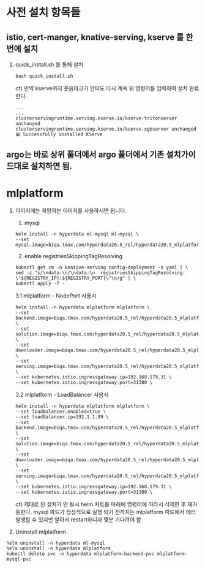 # 사전 설치 항목들
## istio, cert-manger, knative-serving, kserve 를 한번에 설치

1. quick_install.sh 를 통해 설치
   ```
   bash quick_install.sh
   ```
   cf) 만약 kserve까지 웃음마크가 안떠도 다시 계속 위 명령어를 입력하여 설치 완료한다.
   ```
   ...
   ...
   clusterservingruntime.serving.kserve.io/kserve-tritonserver unchanged
   clusterservingruntime.serving.kserve.io/kserve-xgbserver unchanged
   😀 Successfully installed KServe
   ```

## argo는 바로 상위 폴더에서 argo 폴더에서 기존 설치가이드대로 설치하면 됨.

#
#

# mlplatform

1. 이미지에는 희망하는 이미지를 사용하시면 됩니다. 
   
   1. mysql 
   ```
   helm install -n hyperdata ml-mysql ml-mysql \
   --set mysql.image=biqa.tmax.com/hyperdata20.5_rel/hyperdata20.5_mlplatform/mysql:20230623_v1
   ```

   2. enable registriesSkippingTagResolving
   ```
   kubectl get cm -n knative-serving config-deployment -o yaml | \
   sed -z "s/\ndata:\n/\ndata:\n  registriesSkippingTagResolving: \"${REGISTRY_IP}:${REGISTRY_PORT}\"\n/g" | \
   kubectl apply -f -
   ```

   3.1 mlplatform - NodePort 사용시
   ```
   helm install -n hyperdata mlplatform mlplatform \
   --set backend.image=biqa.tmax.com/hyperdata20.5_rel/hyperdata20.5_mlplatform/backend:20230623_v1 \
   --set solution.image=biqa.tmax.com/hyperdata20.5_rel/hyperdata20.5_mlplatform/agent:20230623_v1 \
   --set downloader.image=biqa.tmax.com/hyperdata20.5_rel/hyperdata20.5_mlplatform/downloader:20230623_v1 \
   --set serving.image=biqa.tmax.com/hyperdata20.5_rel/hyperdata20.5_mlplatform/kserve:20230704_v1 \
   --set kubernetes.istio.ingressgateway.ip=192.168.179.31 \
   --set kubernetes.istio.ingressgateway.port=31380 \
   ```
   
   3.2 mlplatform - LoadBalancer 사용시
   ```
   helm install -n hyperdata mlplatform mlplatform \
   --set loadBalancer.enabled=true \
   --set loadBalancer.ip=192.1.1.99 \ 
   --set backend.image=biqa.tmax.com/hyperdata20.5_rel/hyperdata20.5_mlplatform/backend:20230623_v1 \
   --set solution.image=biqa.tmax.com/hyperdata20.5_rel/hyperdata20.5_mlplatform/agent:20230623_v1 \
   --set downloader.image=biqa.tmax.com/hyperdata20.5_rel/hyperdata20.5_mlplatform/downloader:20230623_v1 \
   --set serving.image=biqa.tmax.com/hyperdata20.5_rel/hyperdata20.5_mlplatform/kserve:20230704_v1 \
   --set kubernetes.istio.ingressgateway.ip=192.168.179.31 \
   --set kubernetes.istio.ingressgateway.port=31380 \
   ```
   cf) 제대로 된 설치가 안 될시 helm 차트를 아래에 명령어에 따라서 삭제한 후 재가동한다.
   mysql 파드가 정상적으로 실행 되기 전까지는 mlplatform 파드에서 에러 발생할 수 있지만 알아서 restart하니까 몇분 기다려야 함 

2.  Uninstall mlplatform
```
helm uninstall -n hyperdata ml-mysql
helm uninstall -n hyperdata mlplatform
kubectl delete pvc -n hyperdata mlplatform-backend-pvc mlplatform-mysql-pvc
```
